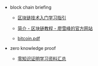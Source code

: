 * block chain briefing
  
  * [区块链技术入门学习指引](https://learnblockchain.cn/2018/01/11/guide)
    
  * [简介 - 区块链教程 - 廖雪峰的官方网站](https://liaoxuefeng.com/books/blockchain/introduction/index.html)
    
  * [bitcoin.pdf](https://bitcoin.org/bitcoin.pdf)
    
* zero knowledge proof
  
  * [零知识证明学习资料汇总](https://learnblockchain.cn/2019/11/08/zkp-info)
